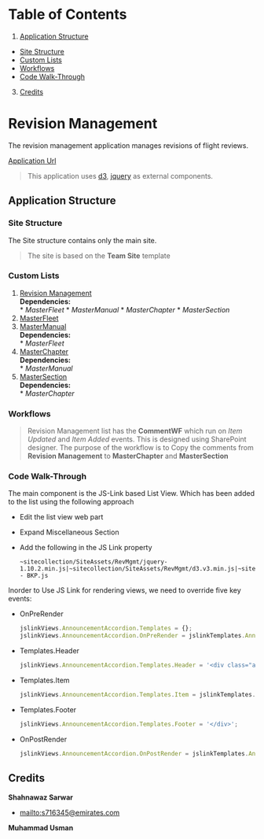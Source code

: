 # Table of Contents
1. [Application Structure](#application-structure)
  * [Site Structure](#site-structure)
  * [Custom Lists](#custom-lists)
  * [Workflows](#workflows)
  * [Code Walk-Through](#code-walk-through)
3. [Credits](#credits)

# Revision Management

The revision management application manages revisions of flight reviews.

[Application Url](http://infospace.emirates.com/newsites/Demo/Lists/Revision%20Management/TEST.aspx)

> This application uses [d3](https://d3js.org/), [jquery](https://jquery.com/) as external components.

## Application Structure
### Site Structure
The Site structure contains only the main site. 
> The site is based on the **Team Site** template

### Custom Lists
  1. [Revision Management](src/ListTemplates/Revision%20Management.stp)  
    __Dependencies:__  
	* _MasterFleet_
	* _MasterManual_
	* _MasterChapter_
	* _MasterSection_
  2. [MasterFleet](src/ListTemplates/MasterFleet.stp)
  3. [MasterManual](src/ListTemplates/MasterManual.stp)  
    __Dependencies:__  
	* _MasterFleet_
  4. [MasterChapter](src/ListTemplates/MasterChapter.stp)  
    __Dependencies:__  
	* _MasterManual_
  5. [MasterSection](src/ListTemplates/MasterSection.stp)  
    __Dependencies:__  
	* _MasterChapter_

### Workflows
> Revision Management list has the **CommentWF** which run on *Item Updated* and *Item Added* events. This is designed using SharePoint designer. The purpose of the workflow is to Copy the comments from __Revision Management__ to __MasterChapter__ and __MasterSection__

### Code Walk-Through

The main component is the JS-Link based List View. Which has been added to the list using the following approach
 * Edit the list view web part
 * Expand Miscellaneous Section
 * Add the following in the JS Link property

   ```
   ~sitecollection/SiteAssets/RevMgmt/jquery-1.10.2.min.js|~sitecollection/SiteAssets/RevMgmt/d3.v3.min.js|~sitecollection/SiteAssets/RevMgmt/CollapsibleIndentedTree - BKP.js
   ```
   
Inorder to Use JS Link for rendering views, we need to override five key events:
 * OnPreRender

   ```javascript
   jslinkViews.AnnouncementAccordion.Templates = {};
   jslinkViews.AnnouncementAccordion.OnPreRender = jslinkTemplates.Announcements.Accordion.onPreRender;
   ```

* Templates.Header

   ```javascript
   jslinkViews.AnnouncementAccordion.Templates.Header = '<div class="accordion">';
   ```
   
* Templates.Item

   ```javascript
   jslinkViews.AnnouncementAccordion.Templates.Item = jslinkTemplates.Announcements.Accordion.item;
   ```   

* Templates.Footer

   ```javascript
   jslinkViews.AnnouncementAccordion.Templates.Footer = '</div>';
   ```
   
* OnPostRender

   ```javascript
   jslinkViews.AnnouncementAccordion.OnPostRender = jslinkTemplates.Announcements.Accordion.onPostRender;
   ```   

## Credits

**Shahnawaz Sarwar**

- <mailto:s716345@emirates.com>

**Muhammad Usman**